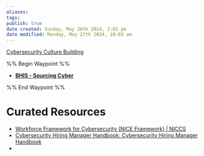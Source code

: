 ```yaml
---
aliases: 
tags: 
publish: true
date created: Sunday, May 26th 2024, 2:01 pm
date modified: Monday, May 27th 2024, 10:03 am
---
```


[Cybersecurity Culture Building](../Cybersecurity%20Culture%20Building/Cybersecurity%20Culture%20Building.md)

%% Begin Waypoint %%
- **[BHIS - Sourcing Cyber](BHIS%20-%20Sourcing%20Cyber.md)**


%% End Waypoint %%

# Curated Resources
- [Workforce Framework for Cybersecurity (NICE Framework) | NICCS](https://niccs.cisa.gov/workforce-development/nice-framework) 
- [Cybersecurity Hiring Manager Handbook: Cybersecurity Hiring Manager Handbook](https://cybersecurity-hiring-manager-handbook.netlify.app/) 
- 